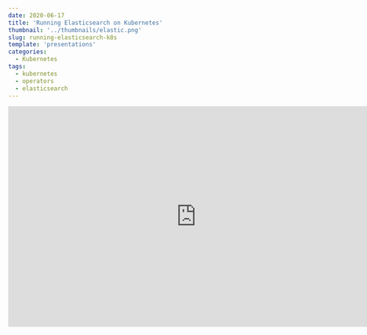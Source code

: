 ```yaml
---
date: 2020-06-17
title: 'Running Elasticsearch on Kubernetes'
thumbnail: '../thumbnails/elastic.png'
slug: running-elasticsearch-k8s
template: 'presentations'
categories:
  - Kubernetes
tags:
  - kubernetes
  - operators
  - elasticsearch
---
```


<iframe src="https://docs.google.com/presentation/d/e/2PACX-1vSKetXeSaA5UWVk6DTtsucFcO-SLq8U1QWuC7qKwNSj6QqBtKLU0WkuAXh_24nzReZ2NEGu3HT11Pbk/embed?start=false&loop=false&delayms=3000" frameborder="0" width="765" height="450" allowfullscreen="true" mozallowfullscreen="true" webkitallowfullscreen="true"></iframe>


